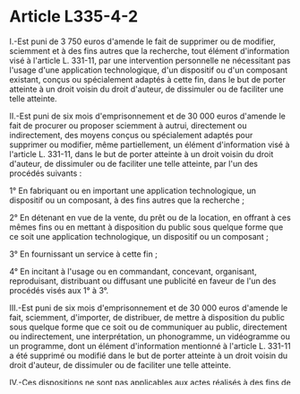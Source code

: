 # Article L335-4-2

I.-Est puni de 3 750 euros d'amende le fait de supprimer ou de modifier, sciemment et à des fins autres que la recherche,
tout élément d'information visé à l'article L. 331-11, par une intervention personnelle ne nécessitant pas l'usage d'une
application technologique, d'un dispositif ou d'un composant existant, conçus ou spécialement adaptés à cette fin, dans le
but de porter atteinte à un droit voisin du droit d'auteur, de dissimuler ou de faciliter une telle atteinte. 

II.-Est puni de six mois d'emprisonnement et de 30 000 euros d'amende le fait de procurer ou proposer sciemment à autrui,
directement ou indirectement, des moyens conçus ou spécialement adaptés pour supprimer ou modifier, même partiellement, un
élément d'information visé à l'article L. 331-11, dans le but de porter atteinte à un droit voisin du droit d'auteur, de
dissimuler ou de faciliter une telle atteinte, par l'un des procédés suivants : 

1° En fabriquant ou en important une application technologique, un dispositif ou un composant, à des fins autres que la
recherche ; 

2° En détenant en vue de la vente, du prêt ou de la location, en offrant à ces mêmes fins ou en mettant à disposition du
public sous quelque forme que ce soit une application technologique, un dispositif ou un composant ; 

3° En fournissant un service à cette fin ; 

4° En incitant à l'usage ou en commandant, concevant, organisant, reproduisant, distribuant ou diffusant une publicité en
faveur de l'un des procédés visés aux 1° à 3°. 

III.-Est puni de six mois d'emprisonnement et de 30 000 euros d'amende le fait, sciemment, d'importer, de distribuer, de
mettre à disposition du public sous quelque forme que ce soit ou de communiquer au public, directement ou indirectement, une
interprétation, un phonogramme, un vidéogramme ou un programme, dont un élément d'information mentionné à l'article L. 331-11
a été supprimé ou modifié dans le but de porter atteinte à un droit voisin du droit d'auteur, de dissimuler ou de faciliter
une telle atteinte. 

IV.-Ces dispositions ne sont pas applicables aux actes réalisés à des fins de sécurité informatique, dans les limites des
droits prévus par le présent code.

**Liens relatifs à cet article**

	**Modifié par**:

	  - Loi n°2009-669 du 12 juin 2009 - art. 3

	**Cite**:

	  - Code de la propriété intellectuelle - art. L331-11

	**Cité par**:

	  - Code de la propriété intellectuelle - art. L335-1 (V)
	  - Code de la propriété intellectuelle - art. L342-3-2 (V)
